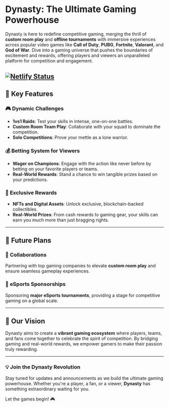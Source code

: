 # Dynasty: The Ultimate Gaming Powerhouse

Dynasty is here to redefine competitive gaming, merging the thrill of **custom room play** and **offline tournaments** with immersive experiences across popular video games like **Call of Duty**, **PUBG**, **Fortnite**, **Valorant**, and **God of War**. Dive into a gaming universe that pushes the boundaries of excitement and rewards, offering players and viewers an unparalleled platform for competition and engagement.

[![Netlify Status](https://api.netlify.com/api/v1/badges/1c901cfb-32b9-4e2b-9c64-cf6a46da7bab/deploy-status)](https://app.netlify.com/sites/dynastygaming/deploys)
---

## 🚀 **Key Features**

### 🎮 **Dynamic Challenges**
- **1vs1 Raids**: Test your skills in intense, one-on-one battles.  
- **Custom Room Team Play**: Collaborate with your squad to dominate the competition.  
- **Solo Competitions**: Prove your mettle as a lone warrior.  

### 💰 **Betting System for Viewers**
- **Wager on Champions**: Engage with the action like never before by betting on your favorite players or teams.  
- **Real-World Rewards**: Stand a chance to win tangible prizes based on your predictions.

### 🌟 **Exclusive Rewards**
- **NFTs and Digital Assets**: Unlock exclusive, blockchain-backed collectibles.  
- **Real-World Prizes**: From cash rewards to gaming gear, your skills can earn you much more than just bragging rights.

---

## 🔮 **Future Plans**
### 🤝 **Collaborations**
Partnering with top gaming companies to elevate **custom room play** and ensure seamless gameplay experiences.

### 🎯 **eSports Sponsorships**
Sponsoring **major eSports tournaments**, providing a stage for competitive gaming on a global scale.

---

## 🌌 **Our Vision**
Dynasty aims to create a **vibrant gaming ecosystem** where players, teams, and fans come together to celebrate the spirit of competition. By bridging gaming and real-world rewards, we empower gamers to make their passion truly rewarding.

---

### 💡 **Join the Dynasty Revolution**
Stay tuned for updates and announcements as we build the ultimate gaming powerhouse. Whether you're a player, a fan, or a viewer, **Dynasty** has something extraordinary waiting for you.

Let the games begin! 🎮
